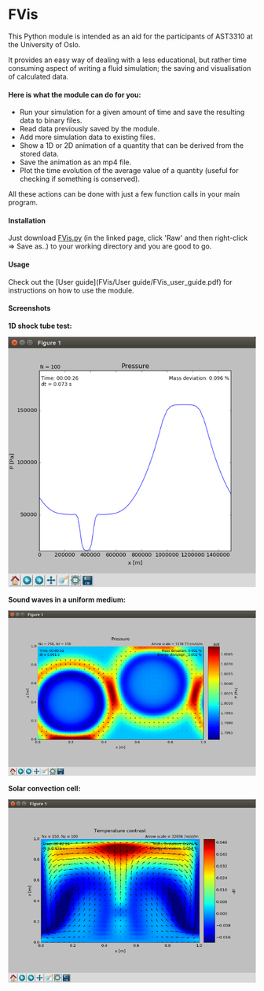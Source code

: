 # FVis
This Python module is intended as an aid for the participants of AST3310 at the University of Oslo.

It provides an easy way of dealing with a less educational, but rather time consuming aspect of writing a fluid simulation; 
the saving and visualisation of calculated data.

#### Here is what the module can do for you:
* Run your simulation for a given amount of time and save the resulting data to binary files.
* Read data previously saved by the module.
* Add more simulation data to existing files.
* Show a 1D or 2D animation of a quantity that can be derived from the stored data.
* Save the animation as an mp4 file.
* Plot the time evolution of the average value of a quantity (useful for checking if something is conserved).

All these actions can be done with just a few function calls in your main program.

#### Installation
Just download [FVis.py](FVis/src/FVis.py) (in the linked page, click 'Raw' and then right-click => Save as..) to your working directory and you are good to go.

#### Usage
Check out the [User guide](FVis/User guide/FVis_user_guide.pdf) for instructions on how to use the module.

#### Screenshots
**1D shock tube test:**

![shock tube](/Screenshots/shock_tube.png?raw=true "Shock tube")

**Sound waves in a uniform medium:**

![sound waves](/Screenshots/sound_waves.png?raw=true "Sound waves in a uniform medium")

**Solar convection cell:**

![convection](/Screenshots/convection.png?raw=true "Solar convection")
